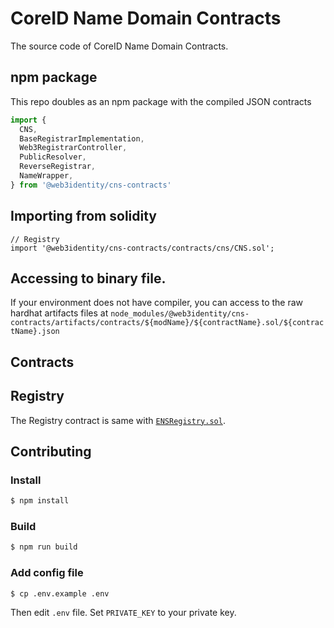 # CoreID Name Domain Contracts

The source code of CoreID Name Domain Contracts.

## npm package

This repo doubles as an npm package with the compiled JSON contracts

```js
import {
  CNS,
  BaseRegistrarImplementation,
  Web3RegistrarController,
  PublicResolver,
  ReverseRegistrar,
  NameWrapper,
} from '@web3identity/cns-contracts'
```

## Importing from solidity

```
// Registry
import '@web3identity/cns-contracts/contracts/cns/CNS.sol';
```

##  Accessing to binary file.

If your environment does not have compiler, you can access to the raw hardhat artifacts files at `node_modules/@web3identity/cns-contracts/artifacts/contracts/${modName}/${contractName}.sol/${contractName}.json`


## Contracts

## Registry

The Registry contract is same with [`ENSRegistry.sol`]().


## Contributing

### Install

```bash
$ npm install
```

### Build

```bash
$ npm run build
```

### Add config file

```bash
$ cp .env.example .env
```

Then edit `.env` file. Set `PRIVATE_KEY` to your private key.